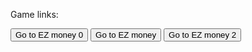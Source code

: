 Game links:
<html>
  <head>
  </head>
  <body>
    <button onclick="window.open("https://clockmantellstime.github.io/EZ-money-0")">Go to EZ money 0</button>
    <button onclick="window.open("https://clockmantellstime.github.io/EZ-money>Go to EZ money</button>
    <button onclick="window.open("https://clockmantellstime.github.io/EZ-money-2>Go to EZ money 2</button>
  </body>
</html>

